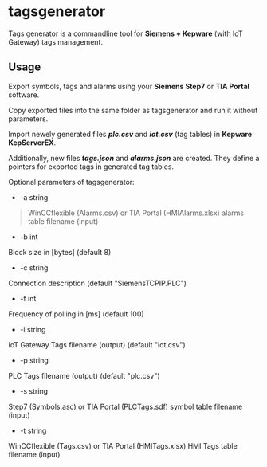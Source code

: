 # tagsgenerator
Tags generator is a commandline tool for **Siemens + Kepware** (with IoT Gateway) tags management.
## Usage
Export symbols, tags and alarms using your **Siemens Step7** or **TIA Portal** software.

Copy exported files into the same folder as tagsgenerator and run it without parameters.

Import newely generated files **_plc.csv_** and **_iot.csv_** (tag tables) in **Kepware KepServerEX**.

Additionally, new files **_tags.json_** and **_alarms.json_** are created. They define a pointers for exported tags in generated tag tables.

Optional parameters of tagsgenerator:
* -a string

> WinCCflexible (Alarms.csv) or TIA Portal (HMIAlarms.xlsx) alarms table filename (input)

* -b int

Block size in [bytes] (default 8)

* -c string

Connection description (default "SiemensTCPIP.PLC")

* -f int

Frequency of polling in [ms] (default 100)

* -i string

IoT Gateway Tags filename (output) (default "iot.csv")

* -p string

PLC Tags filename (output) (default "plc.csv")

* -s string

Step7 (Symbols.asc) or TIA Portal (PLCTags.sdf) symbol table filename (input)

* -t string

WinCCflexible (Tags.csv) or TIA Portal (HMITags.xlsx) HMI Tags table filename (input)
